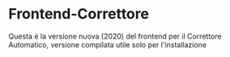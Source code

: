 # Frontend-Correttore
Questa è la versione nuova (2020) del frontend per il Correttore Automatico, versione compilata utile solo per l'installazione
